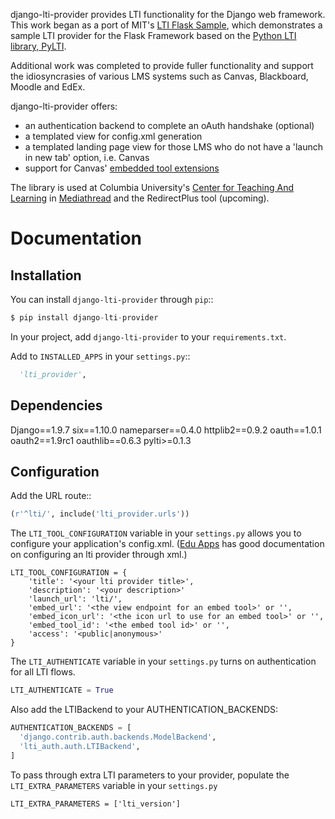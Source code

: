 django-lti-provider provides LTI functionality for the Django web framework. This
work began as a port of MIT's [LTI Flask Sample](https://github.com/mitodl/mit_lti_flask_sample),
which demonstrates a sample LTI provider for the Flask Framework based on 
the [Python LTI library, PyLTI](https://github.com/mitodl/pylti).

Additional work was completed to provide fuller functionality and support the idiosyncrasies of various LMS systems
such as Canvas, Blackboard, Moodle and EdEx.

django-lti-provider offers:
* an authentication backend to complete an oAuth handshake (optional)
* a templated view for config.xml generation
* a templated landing page view for those LMS who do not have a 'launch in new tab' option, i.e. Canvas
* support for Canvas' [embedded tool extensions](https://canvas.instructure.com/doc/api/file.editor_button_tools.html)

The library is used at Columbia University's [Center for Teaching And Learning](http://ctl.columbia.edu) in [Mediathread](http://www.github.com/ccnmtl/mediathread) and the RedirectPlus tool (upcoming).

# Documentation

## Installation

You can install ```django-lti-provider``` through ```pip```::
```python
$ pip install django-lti-provider
```
In your project, add ```django-lti-provider``` to your ```requirements.txt```.

Add to ```INSTALLED_APPS``` in your ```settings.py```::
```python
  'lti_provider',
```

## Dependencies

Django==1.9.7
six==1.10.0
nameparser==0.4.0
httplib2==0.9.2
oauth==1.0.1
oauth2==1.9rc1
oauthlib==0.6.3
pylti>=0.1.3

## Configuration

Add the URL route::
```python
(r'^lti/', include('lti_provider.urls'))
```
The ``LTI_TOOL_CONFIGURATION`` variable in your ``settings.py`` allows you to
configure your application's config.xml. ([Edu Apps](https://www.edu-apps.org/code.html) has good documentation
on configuring an lti provider through xml.)
```
LTI_TOOL_CONFIGURATION = {
    'title': '<your lti provider title>',
    'description': '<your description>'
    'launch_url': 'lti/',
    'embed_url': '<the view endpoint for an embed tool>' or '',
    'embed_icon_url': '<the icon url to use for an embed tool>' or '',
    'embed_tool_id': '<the embed tool id>' or '',
    'access': '<public|anonymous>'
}
```

The ```LTI_AUTHENTICATE``` variable in your ```settings.py``` turns on authentication for all LTI flows.
```python
LTI_AUTHENTICATE = True
```

Also add the LTIBackend to your AUTHENTICATION_BACKENDS:
```python
AUTHENTICATION_BACKENDS = [
  'django.contrib.auth.backends.ModelBackend',
  'lti_auth.auth.LTIBackend',
]
```

To pass through extra LTI parameters to your provider, populate the ```LTI_EXTRA_PARAMETERS``` variable
in your ```settings.py```
```
LTI_EXTRA_PARAMETERS = ['lti_version']
```

